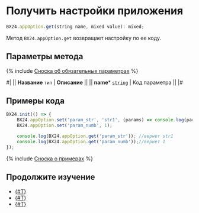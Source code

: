 # Получить настройки приложения

```js
BX24.appOption.get(string name, mixed value): mixed;
```

Метод `BX24.appOption.get` возвращает настройку по ее коду.

## Параметры метода

{% include [Сноска об обязательных параметрах](../../../_includes/required.md) %}

#|
|| **Название**
`тип` | **Описание** ||
|| **name***
[`string`](../../data-types.md) | Код параметра ||
|#

## Примеры кода

```js
BX24.init(() => {
    BX24.appOption.set('param_str', 'str1', (params) => console.log(params));
    BX24.appOption.set('param_numb', 1);

    console.log(BX24.appOption.get('param_str')); //вернет str1
    console.log(BX24.appOption.get('param_numb'));//вернет 1
});
```

{% include [Сноска о примерах](../../../_includes/examples.md) %}

## Продолжите изучение

- [{#T}](./bx24-user-option-set.md)
- [{#T}](./bx24-user-option-get.md)
- [{#T}](./bx24-app-option-set.md)